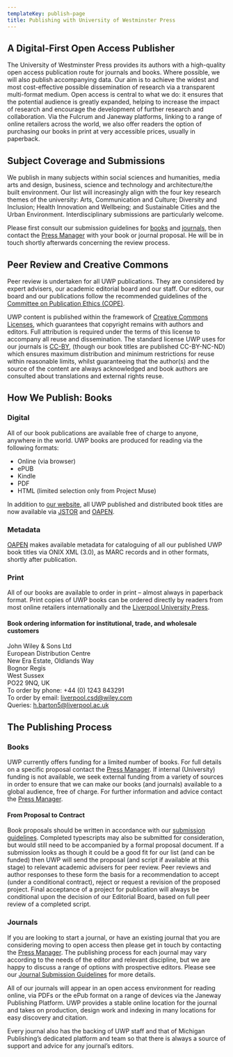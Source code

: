 ```yaml
---
templateKey: publish-page
title: Publishing with University of Westminster Press
---
```

## A Digital-First Open Access Publisher
<p class="lead">The University of Westminster Press provides its authors with a high-quality open access publication route for journals and books. Where possible, we will also publish accompanying data. Our aim is to achieve the widest and most cost-effective possible dissemination of research via a transparent multi-format medium. Open access is central to what we do: it ensures that the potential audience is greatly expanded, helping to increase the impact of research and encourage the development of further research and collaboration. Via the Fulcrum and Janeway platforms, linking to a range of online retailers across the world, we also offer readers the option of purchasing our books in print at very accessible prices, usually in paperback.</p>

## Subject Coverage and Submissions
We publish in many subjects within social sciences and humanities, media arts and design, business, science and technology and architecture/the built environment. Our list will increasingly align with the four key research themes of the university: Arts, Communication and Culture; Diversity and Inclusion; Health Innovation and Wellbeing; and Sustainable Cities and the Urban Environment. Interdisciplinary submissions are particularly welcome.

Please first consult our submission guidelines for [books](/book-proposals) and [journals](/journal-proposals), then contact the [Press Manager](/contact) with your book or journal proposal. He will be in touch shortly afterwards concerning the review process.

## Peer Review and Creative Commons
Peer review is undertaken for all UWP publications. They are considered by expert advisers, our academic editorial board and our staff. Our editors, our board and our publications follow the recommended guidelines of the [Committee on Publication Ethics (COPE)](https://publicationethics.org/).

UWP content is published within the framework of [Creative Commons Licenses](https://creativecommons.org/licenses/), which guarantees that copyright remains with authors and editors. Full attribution is required under the terms of this license to accompany all reuse and dissemination. The standard license UWP uses for our journals is [CC-BY](https://creativecommons.org/licenses/by/3.0/), (though our book titles are published CC-BY-NC-ND) which ensures maximum distribution and minimum restrictions for reuse within reasonable limits, whilst guaranteeing that the author(s) and the source of the content are always acknowledged and book authors are consulted about translations and external rights reuse.

## How We Publish: Books

### Digital
All of our book publications are available free of charge to anyone, anywhere in the world. UWP books are produced for reading via the following formats:

- Online (via browser) 
- ePUB 
- Kindle 
- PDF
- HTML (limited selection only from Project Muse)

In addition to [our website](https://fulcrum.org/westminster), all UWP published and distributed book titles are now available via [JSTOR](https://www.jstor.org) and [OAPEN](https://www.oapen.org).

### Metadata
[OAPEN](https://www.oapen.org/librarians/15635975-metadata) makes available metadata for cataloguing of all our published UWP book titles via ONIX XML (3.0), as MARC records and in other formats, shortly after publication.

### Print
All of our books are available to order in print – almost always in paperback format. Print copies of UWP books can be ordered directly by readers from most online retailers internationally and the [Liverpool University Press](https://liverpooluniversitypress.co.uk/).

#### Book ordering information for institutional, trade, and wholesale customers

John Wiley & Sons Ltd<br/>
European Distribution Centre<br/>
New Era Estate, Oldlands Way<br/>
Bognor Regis<br/>
West Sussex<br/>
PO22 9NQ, UK<br/>
To order by phone: +44 (0) 1243 843291<br/>
To order by email: [liverpool.csd@wiley.com](mailto:liverpool.csd@wiley.com)<br/>
Queries: [h.barton5@liverpool.ac.uk](mailto:h.barton5@liverpool.ac.uk)

## The Publishing Process

### Books
UWP currently offers funding for a limited number of books. For full details on a specific proposal contact the [Press Manager](/contact). If internal (University) funding is not available, we seek external funding from a variety of sources in order to ensure that we can make our books (and journals) available to a global audience, free of charge. For further information and advice contact the [Press Manager](/contact).


#### From Proposal to Contract
Book proposals should be written in accordance with our [submission guidelines](/book-proposals). Completed typescripts may also be submitted for consideration, but would still need to be accompanied by a formal proposal document. If a submission looks as though it could be a good fit for our list (and can be funded) then UWP will send the proposal (and script if available at this stage) to relevant academic advisers for peer review. Peer reviews and author responses to these form the basis for a recommendation to accept (under a conditional contract), reject or request a revision of the proposed project. Final acceptance of a project for publication will always be conditional upon the decision of our Editorial Board, based on full peer review of a completed script.

### Journals
If you are looking to start a journal, or have an existing journal that you are considering moving to open access then please get in touch by contacting the [Press Manager](/contact). The publishing process for each journal may vary according to the needs of the editor and relevant discipline, but we are happy to discuss a range of options with prospective editors. Please see our [Journal Submission Guidelines](/journal-proposals) for more details.

All of our journals will appear in an open access environment for reading online, via PDFs or the ePub format on a range of devices via the Janeway Publishing Platform. UWP provides a stable online location for the journal and takes on production, design work and indexing in many locations for easy discovery and citation.

Every journal also has the backing of UWP staff and that of Michigan Publishing’s dedicated platform and team so that there is always a source of support and advice for any journal’s editors.